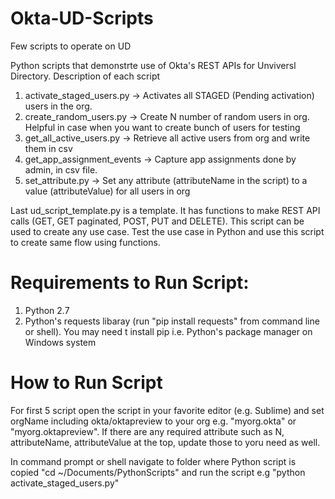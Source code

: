 # Okta-UD-Scripts
Few scripts to operate on UD

Python scripts that demonstrte use of Okta's REST APIs for Unviversl Directory. Description of each script

1) activate_staged_users.py -> Activates all STAGED (Pending activation) users in the org.
2) create_random_users.py -> Create N number of random users in org. Helpful in case when you want to create bunch of users for testing
3) get_all_active_users.py -> Retrieve all active users from org and write them in csv
4) get_app_assignment_events -> Capture app assignments done by admin, in csv file. 
5) set_attribute.py -> Set any attribute (attributeName in the script) to a value (attributeValue) for all users in org

Last ud_script_template.py is a template. It has functions to make REST API calls (GET, GET paginated, POST, PUT and DELETE). 
This script can be used to create any use case. Test the use case in Python and use this script to create same flow using functions.

# Requirements to Run Script:

1) Python 2.7
2) Python's requests libaray (run "pip install requests" from command line or shell). You may need t install pip i.e. Python's package
manager on Windows system


# How to Run Script

For first 5 script open the script in your favorite editor (e.g. Sublime) and set orgName including okta/oktapreview to your org e.g. 
"myorg.okta" or "myorg.oktapreview". If there are any required attribute such as N, attributeName, attributeValue at the top, update 
those to yoru need as well.

In command prompt or shell navigate to folder where Python script is copied "cd ~/Documents/PythonScripts" and run the script e.g
"python activate_staged_users.py"
